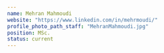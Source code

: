 ```yaml
---
name: Mehran Mahmoudi
website: "https://www.linkedin.com/in/mehrmoudi/"
profile_photo_path_staff: "MehranMahmoudi.jpg"
position: MSc.
status: current
---
```

